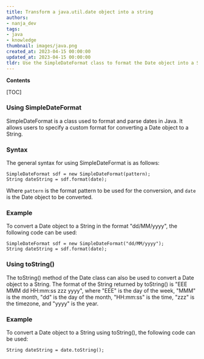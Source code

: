 ```yaml
---
title: Transform a java.util.date object into a string
authors:
- nanja_dev
tags:
- java
- knowledge
thumbnail: images/java.png
created_at: 2023-04-15 00:00:00
updated_at: 2023-04-15 00:00:00
tldr: Use the SimpleDateFormat class to format the Date object into a String.
---
```


**Contents**

[TOC]

### Using SimpleDateFormat

SimpleDateFormat is a class used to format and parse dates in Java. It allows users to specify a custom format for converting a Date object to a String.

### Syntax

The general syntax for using SimpleDateFormat is as follows:

```
SimpleDateFormat sdf = new SimpleDateFormat(pattern);
String dateString = sdf.format(date);
```

Where `pattern` is the format pattern to be used for the conversion, and `date` is the Date object to be converted.

### Example

To convert a Date object to a String in the format "dd/MM/yyyy", the following code can be used:

```
SimpleDateFormat sdf = new SimpleDateFormat("dd/MM/yyyy");
String dateString = sdf.format(date);
```

### Using toString()

The toString() method of the Date class can also be used to convert a Date object to a String. The format of the String returned by toString() is "EEE MMM dd HH:mm:ss zzz yyyy", where "EEE" is the day of the week, "MMM" is the month, "dd" is the day of the month, "HH:mm:ss" is the time, "zzz" is the timezone, and "yyyy" is the year.

### Example

To convert a Date object to a String using toString(), the following code can be used:

```
String dateString = date.toString();
```
